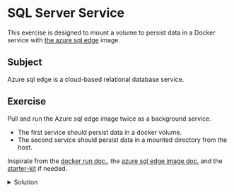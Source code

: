 # SQL Server Service

This exercise is designed to mount a volume to persist data in a Docker service with [the azure sql edge](https://hub.docker.com/r/microsoft/azure-sql-edge) image. 

## Subject

Azure sql edge is a cloud-based relational database service.

## Exercise

Pull and run the Azure sql edge image twice as a background service.

- The first service should persist data in a docker volume.
- The second service should persist data in a mounted directory from the host.

Inspirate from the [docker run doc.](https://docs.docker.com/reference/cli/docker/container/run/), the [azure sql edge image doc.](https://hub.docker.com/r/microsoft/azure-sql-edge) and the [starter-kit](../000-starter-kit/README.md) if needed.

<details>
  <summary>Solution</summary>

With a volume
```shell
docker volume create sqlsrv-data
docker run -d -p 1433:1433 --name sqlsrv -v sqlsrv-data:/var/opt/mssql mcr.microsoft.com/azure-sql-edge
```

With a mounted directory from host
```shell
docker run -d -p 1433:1433 --name sqlsrv -v /path/to/host/directory:/var/opt/mssql -e 'ACCEPT_EULA=1' -e 'MSSQL_SA_PASSWORD=yourStrong(!)Password' mcr.microsoft.com/azure-sql-edge
```
</details>
